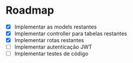 # Roadmap

- [X] Implementar as models restantes
- [X] Implementar controller para tabelas restantes
- [X] Implementar rotas restantes
- [ ] Implementar autenticação JWT
- [ ] Implementar testes de código